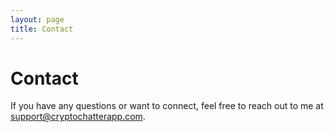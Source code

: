 ```yaml
---
layout: page
title: Contact
---
```


# Contact

If you have any questions or want to connect, feel free to reach out to me at support@cryptochatterapp.com.

